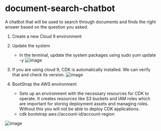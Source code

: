 # document-search-chatbot
A chatbot that will be used to search through documents and finds the right answer based on the question you asked.


1. Create a new Cloud 9 environment

2. Update the system
   * In the terminal, update the system packages using sudo yum update -y
   ![image](https://github.com/trintambogo/document-search-chatbot/assets/87088123/1865e9da-e689-40a9-add4-30c389b2b1db)

3. If you are using cloud 9, CDK is automatically installed. We can verify that and check its version.
     ![image](https://github.com/user-attachments/assets/c8ce118e-1073-4586-921a-fe0a41d8d81f)

4. BootStrap the AWS environment
   * Sets up an environment with the necessary resources for CDK to operate. It creates resources like S3 buckets and IAM roles which are important for storing deployment assets and managing roles. Without this you will not be able to deploy CDK applications.
   - cdk bootstrap aws://account-id/account-region
       
![image](https://github.com/user-attachments/assets/e97c428d-aabf-404a-b22a-d7b4a24a4aee)



